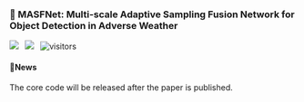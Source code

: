 ### 📖 MASFNet: Multi-scale Adaptive Sampling Fusion Network for Object Detection in Adverse Weather
<a href="https://ieeexplore.ieee.org/document/10955257" target="_blank"><img src="https://img.shields.io/badge/%F0%9F%93%98Paper-IEEE-blue"></a>&ensp;
<a href="https://huggingface.co/spaces/PolarisFTL/MASFNet" target="_blank"><img src="https://img.shields.io/badge/%F0%9F%A4%97%20Hugging%20Face-Demos-blue"></a>&ensp;
![visitors](https://visitor-badge.laobi.icu/badge?page_id=PolarisFTL.MASFNet) <br />



#### 📢News
The core code will be released after the paper is published.


